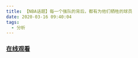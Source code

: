 ```yaml
---
title: 【NBA话题】每一个强队的背后，都有为他们牺牲的球员
date: 2020-03-16 09:40:04
tags:
  - 分析
---
```


### <a href="https://www.weibo.com/tv/v/IyQ5Gmn74?fid=1034:4483030048243727" target="_blank">在线观看</a>

